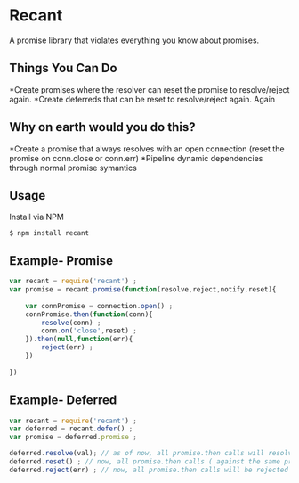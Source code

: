 # Recant

A promise library that violates everything you know about promises.

## Things You Can Do

 *Create promises where the resolver can reset the promise to resolve/reject again.
 *Create deferreds that can be reset to resolve/reject again. Again


## Why on earth would you do this?

  *Create a promise that always resolves with an open connection (reset the promise on conn.close or conn.err)
  *Pipeline dynamic dependencies through normal promise symantics

## Usage

Install via NPM

    $ npm install recant

## Example- Promise

```javascript
var recant = require('recant') ;
var promise = recant.promise(function(resolve,reject,notify,reset){
	
	var connPromise = connection.open() ;
	connPromise.then(function(conn){	
		resolve(conn) ;
		conn.on('close',reset) ;
	}).then(null,function(err){
		reject(err) ;
	})
	
})
```
## Example- Deferred

```javascript
var recant = require('recant') ;
var deferred = recant.defer() ;
var promise = deferred.promise ;

deferred.resolve(val); // as of now, all promise.then calls will resolve with a value
deferred.reset() ; // now, all promise.then calls ( against the same promise ) will be pending until resolved or rejected again
deferred.reject(err) ; // now, all promise.then calls will be rejected as the state has changed
```
